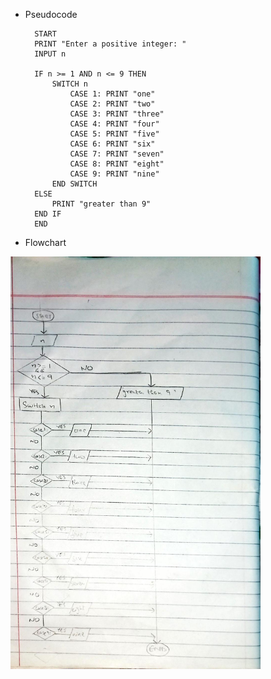 <!--
* Name: ASAD IMRAN
* Date: 9 sept 24
* Desc: Question01 pseudocode, and flowchart
-->

- Pseudocode
 
        START
        PRINT "Enter a positive integer: "
        INPUT n
        
        IF n >= 1 AND n <= 9 THEN
            SWITCH n
                CASE 1: PRINT "one"
                CASE 2: PRINT "two"
                CASE 3: PRINT "three"
                CASE 4: PRINT "four"
                CASE 5: PRINT "five"
                CASE 6: PRINT "six"
                CASE 7: PRINT "seven"
                CASE 8: PRINT "eight"
                CASE 9: PRINT "nine"
            END SWITCH
        ELSE
            PRINT "greater than 9"
        END IF
        END

  
- Flowchart
<img src="Question06.jpeg" width = "400" height = "auto" >





